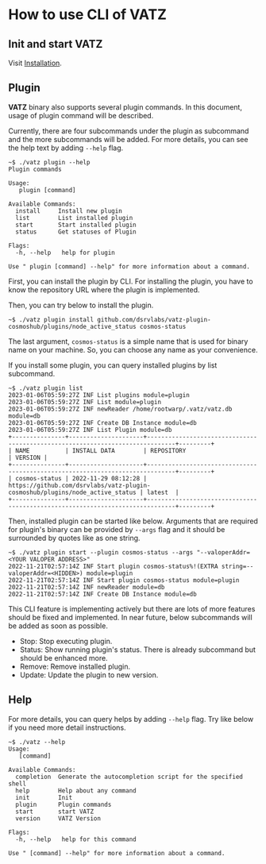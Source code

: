 # How to use CLI of VATZ

## Init and start VATZ

Visit [Installation](./installation.md).

## Plugin

**VATZ** binary also supports several plugin commands. In this document, usage of plugin command will be described.

Currently, there are four subcommands under the plugin as subcommand and the more subcommands will be added.
For more details, you can see the help text by adding `--help` flag.

```
~$ ./vatz plugin --help
Plugin commands

Usage:
   plugin [command]

Available Commands:
  install     Install new plugin
  list        List installed plugin
  start       Start installed plugin
  status      Get statuses of Plugin

Flags:
  -h, --help   help for plugin

Use " plugin [command] --help" for more information about a command.
```

First, you can install the plugin by CLI.
For installing the plugin, you have to know the repository URL where the plugin is implemented.

Then, you can try below to install the plugin.

```
~$ ./vatz plugin install github.com/dsrvlabs/vatz-plugin-cosmoshub/plugins/node_active_status cosmos-status
```

The last argument, `cosmos-status` is a simple name that is used for binary name on your machine.
So, you can choose any name as your convenience.

If you install some plugin, you can query installed plugins by list subcommand.

```
~$ ./vatz plugin list
2023-01-06T05:59:27Z INF List plugins module=plugin
2023-01-06T05:59:27Z INF List module=plugin
2023-01-06T05:59:27Z INF newReader /home/rootwarp/.vatz/vatz.db module=db
2023-01-06T05:59:27Z INF Create DB Instance module=db
2023-01-06T05:59:27Z INF List Plugin module=db
+---------------+---------------------+------------------------------------------------------------------------------+---------+
| NAME          | INSTALL DATA        | REPOSITORY                                                                   | VERSION |
+---------------+---------------------+------------------------------------------------------------------------------+---------+
| cosmos-status | 2022-11-29 08:12:28 | https://github.com/dsrvlabs/vatz-plugin-cosmoshub/plugins/node_active_status | latest  |
+---------------+---------------------+------------------------------------------------------------------------------+---------+
```

Then, installed plugin can be started like below.
Arguments that are required for plugin's binary can be provided by `--args` flag and it should be surrounded by quotes like as one string.

```
~$ ./vatz plugin start --plugin cosmos-status --args "--valoperAddr=<YOUR VALOPER ADDRESS>"
2022-11-21T02:57:14Z INF Start plugin cosmos-status%!(EXTRA string=--valoperAddr=<HIDDEN>) module=plugin
2022-11-21T02:57:14Z INF Start plugin cosmos-status module=plugin
2022-11-21T02:57:14Z INF newReader module=db
2022-11-21T02:57:14Z INF Create DB Instance module=db
```

This CLI feature is implementing actively but there are lots of more features should be fixed and implemented.
In near future, below subcommands will be added as soon as possible.
- Stop: Stop executing plugin.
- Status: Show running plugin's status. There is already subcommand but should be enhanced more.
- Remove: Remove installed plugin.
- Update: Update the plugin to new version.

## Help

For more details, you can query helps by adding `--help` flag.
Try like below if you need more detail instructions.

```
~$ ./vatz --help
Usage:
   [command]

Available Commands:
  completion  Generate the autocompletion script for the specified shell
  help        Help about any command
  init        Init
  plugin      Plugin commands
  start       start VATZ
  version     VATZ Version

Flags:
  -h, --help   help for this command

Use " [command] --help" for more information about a command.
```
